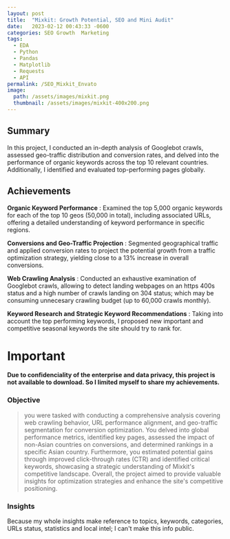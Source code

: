 ```yaml
---
layout: post
title:  "Mixkit: Growth Potential, SEO and Mini Audit"
date:   2023-02-12 00:43:33 -0600
categories: SEO Growth  Marketing
tags:
  - EDA
  - Python
  - Pandas
  - Matplotlib
  - Requests
  - API
permalink: /SEO_Mixkit_Envato
image: 
  path: /assets/images/mixkit.png
  thumbnail: /assets/images/mixkit-400x200.png
---
```



## Summary
In this project, I conducted an in-depth analysis of Googlebot crawls, assessed geo-traffic distribution and conversion rates, and delved into the performance of organic keywords across the top 10 relevant countries. Additionally, I identified and evaluated top-performing pages globally.

## Achievements
**Organic Keyword Performance**
: Examined the top 5,000 organic keywords for each of the top 10 geos (50,000 in total), including associated URLs, offering a detailed understanding of keyword performance in specific regions.

**Conversions and Geo-Traffic Projection**
: Segmented geographical traffic and applied conversion rates to project the potential growth from a traffic optimization strategy, yielding close to a 13% increase in overall conversions.

**Web Crawling Analysis**
:  Conducted an exhaustive examination of Googlebot crawls, allowing to detect landing webpages on an https 400s status and a high number of crawls landing on 304 status; which may be consuming unnecesary crawling budget (up to 60,000 crawls monthly).

**Keyword Research and Strategic Keyword Recommendations**
: Taking into account the top performing keywords, I proposed new important and competitive seasonal keywords the site should try to rank for.

# **Important**
**Due to confidenciality of the enterprise and data privacy, this project is not available to download. So I limited myself to share my achievements.**


### Objective
> you were tasked with conducting a comprehensive analysis covering web crawling behavior, URL performance alignment, and geo-traffic segmentation for conversion optimization. You delved into global performance metrics, identified key pages, assessed the impact of non-Asian countries on conversions, and determined rankings in a specific Asian country. Furthermore, you estimated potential gains through improved click-through rates (CTR) and identified critical keywords, showcasing a strategic understanding of Mixkit's competitive landscape. Overall, the project aimed to provide valuable insights for optimization strategies and enhance the site's competitive positioning.


### Insights
Because my whole insights make reference to topics, keywords, categories, URLs status, statistics and local intel; I can't make this info public.